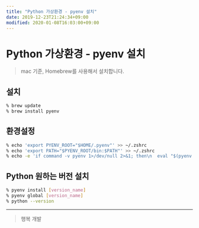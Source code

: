 ```yaml
---
title: "Python 가상환경 - pyenv 설치"
date: 2019-12-23T21:24:34+09:00
modified: 2020-01-08T16:03:00+09:00
---
```


# Python 가상환경 - pyenv 설치

> mac 기준, Homebrew를 사용해서 설치합니다.

## 설치

```bash
% brew update
% brew install pyenv
```

## 환경설정

```bash
% echo 'export PYENV_ROOT="$HOME/.pyenv"' >> ~/.zshrc
% echo 'export PATH="$PYENV_ROOT/bin:$PATH"' >> ~/.zshrc
% echo -e 'if command -v pyenv 1>/dev/null 2>&1; then\n  eval "$(pyenv init -)"\nfi' >> ~/.zshrc
```

## Python 원하는 버전 설치

```bash
% pyenv install [version_name]
% pyenv global [version_name]
% python --version
```

---

> 행복 개발
